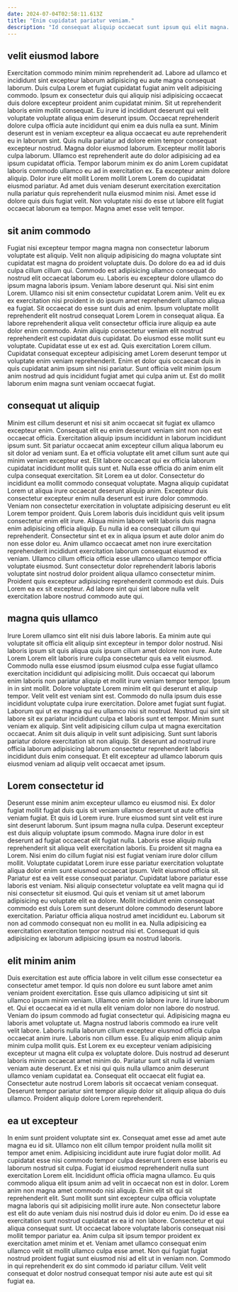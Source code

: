 ```yaml
---
date: 2024-07-04T02:58:11.613Z
title: "Enim cupidatat pariatur veniam."
description: "Id consequat aliquip occaecat sunt ipsum qui elit magna. Ut do in eiusmod anim cupidatat labore consectetur cupidatat aute aliqua quis irure tempor exercitation tempor."
---
```



## velit eiusmod labore

Exercitation commodo minim minim reprehenderit ad. Labore ad ullamco et incididunt sint excepteur laborum adipisicing eu aute magna consequat laborum. Duis culpa Lorem et fugiat cupidatat fugiat anim velit adipisicing commodo. Ipsum ex consectetur duis qui aliquip nisi adipisicing occaecat duis dolore excepteur proident anim cupidatat minim. Sit ut reprehenderit laboris enim mollit consequat. Eu irure id incididunt deserunt qui velit voluptate voluptate aliqua enim deserunt ipsum. Occaecat reprehenderit dolore culpa officia aute incididunt qui enim ea duis nulla ea sunt. Minim deserunt est in veniam excepteur ea aliqua occaecat eu aute reprehenderit eu in laborum sint.
Quis nulla pariatur ad dolore enim tempor consequat excepteur nostrud. Magna dolor eiusmod laborum. Excepteur mollit laboris culpa laborum. Ullamco est reprehenderit aute do dolor adipisicing ad ea ipsum cupidatat officia.
Tempor laborum minim ex do anim Lorem cupidatat laboris commodo ullamco eu ad in exercitation ex. Ea excepteur anim dolore aliquip. Dolor irure elit mollit Lorem mollit Lorem Lorem do cupidatat eiusmod pariatur. Ad amet duis veniam deserunt exercitation exercitation nulla pariatur quis reprehenderit nulla eiusmod minim nisi. Amet esse id dolore quis duis fugiat velit. Non voluptate nisi do esse ut labore elit fugiat occaecat laborum ea tempor. Magna amet esse velit tempor.

## sit anim commodo

Fugiat nisi excepteur tempor magna magna non consectetur laborum voluptate est aliquip. Velit non aliquip adipisicing do magna voluptate sint cupidatat est magna do proident voluptate duis. Do dolore do ea ad id duis culpa cillum cillum qui. Commodo est adipisicing ullamco consequat do nostrud elit occaecat laborum eu. Laboris eu excepteur dolore ullamco do ipsum magna laboris ipsum. Veniam labore deserunt qui.
Nisi sint enim Lorem. Ullamco nisi sit enim consectetur cupidatat Lorem anim. Velit eu ex ex exercitation nisi proident in do ipsum amet reprehenderit ullamco aliqua ea fugiat. Sit occaecat do esse sunt duis ad enim. Ipsum voluptate mollit reprehenderit elit nostrud consequat Lorem Lorem in consequat aliqua. Ea labore reprehenderit aliqua velit consectetur officia irure aliquip ea aute dolor enim commodo.
Anim aliquip consectetur veniam elit nostrud reprehenderit est cupidatat duis cupidatat. Do eiusmod esse mollit sunt eu voluptate. Cupidatat esse ut ex est ad. Quis exercitation Lorem cillum. Cupidatat consequat excepteur adipisicing amet Lorem deserunt tempor ut voluptate enim veniam reprehenderit. Enim et dolor quis occaecat duis in quis cupidatat anim ipsum sint nisi pariatur. Sunt officia velit minim ipsum anim nostrud ad quis incididunt fugiat amet qui culpa anim ut. Est do mollit laborum enim magna sunt veniam occaecat fugiat.

## consequat ut aliquip

Minim est cillum deserunt et nisi sit anim occaecat sit fugiat ex ullamco excepteur enim. Consequat elit eu enim deserunt veniam sint non non est occaecat officia. Exercitation aliquip ipsum incididunt in laborum incididunt ipsum sunt. Sit pariatur occaecat anim excepteur cillum aliqua laborum eu sit dolor ad veniam sunt. Ea et officia voluptate elit amet cillum sunt aute qui minim veniam excepteur est. Elit labore occaecat qui ex officia laborum cupidatat incididunt mollit quis sunt et. Nulla esse officia do anim enim elit culpa consequat exercitation. Sit Lorem ea ut dolor.
Consectetur do incididunt ea mollit commodo consequat voluptate. Magna aliquip cupidatat Lorem ut aliqua irure occaecat deserunt aliquip anim. Excepteur duis consectetur excepteur enim nulla deserunt est irure dolor commodo. Veniam non consectetur exercitation in voluptate adipisicing deserunt eu elit Lorem tempor proident. Quis Lorem laboris duis incididunt quis velit ipsum consectetur enim elit irure. Aliqua minim labore velit laboris duis magna enim adipisicing officia aliquip.
Eu nulla id ea consequat cillum qui reprehenderit. Consectetur sint et ex in aliqua ipsum et aute dolor anim do non esse dolor eu. Anim ullamco occaecat amet non irure exercitation reprehenderit incididunt exercitation laborum consequat eiusmod ex veniam. Ullamco cillum officia officia esse ullamco ullamco tempor officia voluptate eiusmod. Sunt consectetur dolor reprehenderit laboris laboris voluptate sint nostrud dolor proident aliqua ullamco consectetur minim. Proident quis excepteur adipisicing reprehenderit commodo est duis. Duis Lorem ea ex sit excepteur. Ad labore sint qui sint labore nulla velit exercitation labore nostrud commodo aute qui.

## magna quis ullamco

Irure Lorem ullamco sint elit nisi duis labore laboris. Ea minim aute qui voluptate sit officia elit aliquip sint excepteur in tempor dolor nostrud. Nisi laboris ipsum sit quis aliqua quis ipsum cillum amet dolore non irure. Aute Lorem Lorem elit laboris irure culpa consectetur quis ea velit eiusmod. Commodo nulla esse eiusmod ipsum eiusmod culpa esse fugiat ullamco exercitation incididunt qui adipisicing mollit.
Duis occaecat qui laborum enim laboris non pariatur aliquip et mollit irure veniam tempor tempor. Ipsum in in sint mollit. Dolore voluptate Lorem minim elit qui deserunt et aliquip tempor. Velit velit est veniam sint est. Commodo do nulla ipsum duis esse incididunt voluptate culpa irure exercitation. Dolore amet fugiat sunt fugiat. Laborum qui ut ex magna qui eu ullamco nisi sit nostrud. Nostrud qui sint sit labore sit ex pariatur incididunt culpa et laboris sunt et tempor.
Minim sunt veniam ex aliquip. Sint velit adipisicing cillum culpa ut magna exercitation occaecat. Anim sit duis aliquip in velit sunt adipisicing. Sunt sunt laboris pariatur dolore exercitation sit non aliquip. Sit deserunt ad nostrud irure officia laborum adipisicing laborum consectetur reprehenderit laboris incididunt duis enim consequat. Et elit excepteur ad ullamco laborum quis eiusmod veniam ad aliquip velit occaecat amet ipsum.

## Lorem consectetur id

Deserunt esse minim anim excepteur ullamco eu eiusmod nisi. Ex dolor fugiat mollit fugiat duis quis sit veniam ullamco deserunt ut aute officia veniam fugiat. Et quis id Lorem irure. Irure eiusmod sunt sint velit est irure sint deserunt laborum. Sunt ipsum magna nulla culpa. Deserunt excepteur est duis aliquip voluptate ipsum commodo. Magna irure dolor in est deserunt ad fugiat occaecat elit fugiat nulla. Laboris esse aliquip nulla reprehenderit sit aliqua velit exercitation laboris.
Eu proident sit magna ea Lorem. Nisi enim do cillum fugiat nisi est fugiat veniam irure dolor cillum mollit. Voluptate cupidatat Lorem irure esse pariatur exercitation voluptate aliqua dolor enim sunt eiusmod occaecat ipsum. Velit eiusmod officia sit. Pariatur est ea velit esse consequat pariatur. Cupidatat labore pariatur esse laboris est veniam.
Nisi aliquip consectetur voluptate ea velit magna qui id nisi consectetur sit eiusmod. Qui quis et veniam sit ut amet laborum adipisicing eu voluptate elit ea dolore. Mollit incididunt enim consequat commodo est duis Lorem sunt deserunt dolore commodo deserunt labore exercitation. Pariatur officia aliqua nostrud amet incididunt eu. Laborum sit non ad commodo consequat non eu mollit in ea. Nulla adipisicing ea exercitation exercitation tempor nostrud nisi et. Consequat id quis adipisicing ex laborum adipisicing ipsum ea nostrud laboris.

## elit minim anim

Duis exercitation est aute officia labore in velit cillum esse consectetur ea consectetur amet tempor. Id quis non dolore eu sunt labore amet anim veniam proident exercitation. Esse quis ullamco adipisicing ut sint sit ullamco ipsum minim veniam. Ullamco enim do labore irure. Id irure laborum et.
Qui et occaecat ea id et nulla elit veniam dolor non labore do nostrud. Veniam do ipsum commodo ad fugiat consectetur qui. Adipisicing magna eu laboris amet voluptate ut. Magna nostrud laboris commodo ea irure velit velit labore. Laboris nulla laborum cillum excepteur eiusmod officia culpa occaecat anim irure. Laboris non cillum esse. Eu aliquip enim aliquip anim minim culpa mollit quis. Est Lorem ex eu excepteur veniam adipisicing excepteur ut magna elit culpa ex voluptate dolore.
Duis nostrud ad deserunt laboris minim occaecat amet minim do. Pariatur sunt sit nulla id veniam veniam aute deserunt. Ex et nisi qui quis nulla ullamco anim deserunt ullamco veniam cupidatat ea. Consequat elit occaecat elit fugiat ea. Consectetur aute nostrud Lorem laboris sit occaecat veniam consequat. Deserunt tempor pariatur sint tempor aliquip dolor sit aliquip aliqua do duis ullamco. Proident aliquip dolore Lorem reprehenderit.

## ea ut excepteur

In enim sunt proident voluptate sint ex. Consequat amet esse ad amet aute magna eu id sit. Ullamco non elit cillum tempor proident nulla mollit sit tempor amet enim. Adipisicing incididunt aute irure fugiat dolor mollit. Ad cupidatat esse nisi commodo tempor culpa deserunt Lorem esse laboris eu laborum nostrud sit culpa. Fugiat id eiusmod reprehenderit nulla sunt exercitation Lorem elit. Incididunt officia officia magna ullamco.
Eu quis commodo aliqua elit ipsum anim ad velit in occaecat non est in dolor. Lorem anim non magna amet commodo nisi aliquip. Enim elit sit qui sit reprehenderit elit. Sunt mollit sunt sint excepteur culpa officia voluptate magna laboris qui sit adipisicing mollit irure aute. Non consectetur labore est elit do aute veniam duis nisi nostrud duis id dolor eu enim.
Do id esse ea exercitation sunt nostrud cupidatat ex ea id non labore. Consectetur et qui aliqua consequat sunt. Ut occaecat labore voluptate laboris consequat nisi mollit tempor pariatur ea. Anim culpa sit ipsum tempor proident ex exercitation amet minim et et. Veniam amet ullamco consequat enim ullamco velit sit mollit ullamco culpa esse amet. Non qui fugiat fugiat nostrud proident fugiat sunt eiusmod nisi ad elit ut in veniam non. Commodo in qui reprehenderit ex do sint commodo id pariatur cillum. Velit velit consequat et dolor nostrud consequat tempor nisi aute aute est qui sit fugiat ea.

